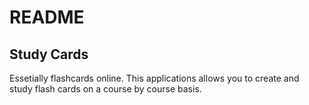 # README

## Study Cards

Essetially flashcards online.
This applications allows you to create and study flash cards on a course by course basis.
